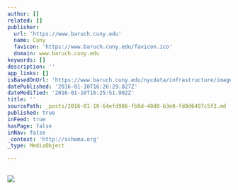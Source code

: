 ```yaml
---
author: []
related: []
publisher:
  url: 'https://www.baruch.cuny.edu'
  name: Cuny
  favicon: 'https://www.baruch.cuny.edu/favicon.ico'
  domain: www.baruch.cuny.edu
keywords: []
description: ''
app_links: []
isBasedOnUrl: 'https://www.baruch.cuny.edu/nycdata/infrastructure/images/brooklynbridge.jpg'
datePublished: '2016-01-10T16:26:29.827Z'
dateModified: '2016-01-10T16:25:51.902Z'
title: ''
sourcePath: _posts/2016-01-10-64efd986-fb8d-48d0-b3e0-fd0d6497c5f3.md
published: true
inFeed: true
hasPage: false
inNav: false
_context: 'http://schema.org'
_type: MediaObject

---
```

<article style=""><h1></h1><p></p><img src="https://www.baruch.cuny.edu/nycdata/infrastructure/images/brooklynbridge.jpg" /></article>